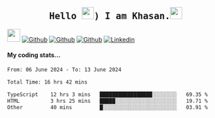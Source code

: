 <h2 align='center'><samp><strong>Hello <img src="https://media.giphy.com/media/hvRJCLFzcasrR4ia7z/giphy.gif" width="28px" height="28px">) I am Khasan.<img height="28px" src="https://emojis.slackmojis.com/emojis/images/1531849430/4246/blob-sunglasses.gif?1531849430"></strong></samp></h2>

<img src="https://media.giphy.com/media/WUlplcMpOCEmTGBtBW/giphy.gif" width="30">  [![Github](https://img.shields.io/github/followers/khasanrashidov?label=Follow%20Me&style=social)](https://github.com/khasanrashidov)  [![Github](https://img.shields.io/github/stars/khasanrashidov?affiliations=OWNER&style=social)](https://github.com/khasanrashidov)  [![Github](https://img.shields.io/github/watchers/khasanrashidov/khasanrashidov?style=social)](https://github.com/khasanrashidov) [![Linkedin](https://img.shields.io/badge/LinkedIn-Khasan%20Rashidov-blue?logo=Linkedin&logoColor=blue&labelColor=black&style=flat-square)](https://www.linkedin.com/in/khasanr)  

#### My coding stats...
<!--START_SECTION:waka-->

```txt
From: 06 June 2024 - To: 13 June 2024

Total Time: 16 hrs 42 mins

TypeScript    12 hrs 3 mins   █████████████████░░░░░░░░   69.35 %
HTML          3 hrs 25 mins   █████░░░░░░░░░░░░░░░░░░░░   19.71 %
Other         40 mins         █░░░░░░░░░░░░░░░░░░░░░░░░   03.91 %
```

<!--END_SECTION:waka-->

<!---
khasanrashidov/khasanrashidov is a ✨ special ✨ repository because its `README.md` (this file) appears on your GitHub profile.
You can click the Preview link to take a look at your changes.
--->
